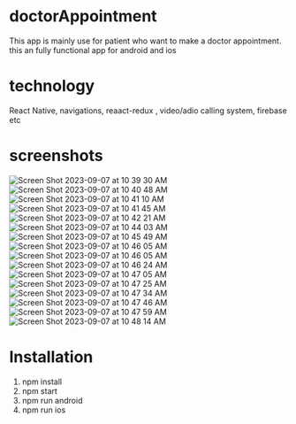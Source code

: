# doctorAppointment
This app is mainly use for patient who want to make a doctor appointment. this an fully functional app for android and ios
# technology
React Native, navigations, reaact-redux , video/adio calling system, firebase etc
# screenshots

![Screen Shot 2023-09-07 at 10 39 30 AM](https://github.com/Rokibul-Hossan-Md-Sohaib/doctorAppointment/assets/61398954/3277b29d-6a86-46a4-9f2f-8b3558eda8ab)
![Screen Shot 2023-09-07 at 10 40 48 AM](https://github.com/Rokibul-Hossan-Md-Sohaib/doctorAppointment/assets/61398954/001fd0e4-3a1b-4266-84ba-fb0f9ecd44ac)
![Screen Shot 2023-09-07 at 10 41 10 AM](https://github.com/Rokibul-Hossan-Md-Sohaib/doctorAppointment/assets/61398954/8ba0e998-73da-45b3-94f7-642d387f4b00)
![Screen Shot 2023-09-07 at 10 41 45 AM](https://github.com/Rokibul-Hossan-Md-Sohaib/doctorAppointment/assets/61398954/bf023fda-317d-4cea-9e69-2ac2b5ca2287)
![Screen Shot 2023-09-07 at 10 42 21 AM](https://github.com/Rokibul-Hossan-Md-Sohaib/doctorAppointment/assets/61398954/8440b446-74fc-43b8-814a-b6d2ebebe2a8)
![Screen Shot 2023-09-07 at 10 44 03 AM](https://github.com/Rokibul-Hossan-Md-Sohaib/doctorAppointment/assets/61398954/c243dbd3-c931-44d1-ad67-9091a32d55ac)
![Screen Shot 2023-09-07 at 10 45 49 AM](https://github.com/Rokibul-Hossan-Md-Sohaib/doctorAppointment/assets/61398954/595912ca-bb46-4cb1-8a05-63ff1233f6db)
![Screen Shot 2023-09-07 at 10 46 05 AM](https://github.com/Rokibul-Hossan-Md-Sohaib/doctorAppointment/assets/61398954/e7548675-ef50-4437-98a1-99517e313421)
![Screen Shot 2023-09-07 at 10 46 05 AM](https://github.com/Rokibul-Hossan-Md-Sohaib/doctorAppointment/assets/61398954/8e0f9358-3ade-4293-9dd8-81c84c254bf4)
![Screen Shot 2023-09-07 at 10 46 24 AM](https://github.com/Rokibul-Hossan-Md-Sohaib/doctorAppointment/assets/61398954/fed8da6a-adfd-4a5d-bb5c-064fc78f3b76)
![Screen Shot 2023-09-07 at 10 47 05 AM](https://github.com/Rokibul-Hossan-Md-Sohaib/doctorAppointment/assets/61398954/82117762-e4f4-46f8-a189-a117843a2d29)
![Screen Shot 2023-09-07 at 10 47 25 AM](https://github.com/Rokibul-Hossan-Md-Sohaib/doctorAppointment/assets/61398954/1f2782fb-ed88-4ec0-af69-39776da7f9ef)
![Screen Shot 2023-09-07 at 10 47 34 AM](https://github.com/Rokibul-Hossan-Md-Sohaib/doctorAppointment/assets/61398954/d37d5317-ddb7-422e-87e5-bb3ba62425a6)
![Screen Shot 2023-09-07 at 10 47 46 AM](https://github.com/Rokibul-Hossan-Md-Sohaib/doctorAppointment/assets/61398954/92fcf0bc-1351-4b4a-924c-5dda48497656)
![Screen Shot 2023-09-07 at 10 47 59 AM](https://github.com/Rokibul-Hossan-Md-Sohaib/doctorAppointment/assets/61398954/0572ce93-5dd1-4584-b152-f03a13a10285)
![Screen Shot 2023-09-07 at 10 48 14 AM](https://github.com/Rokibul-Hossan-Md-Sohaib/doctorAppointment/assets/61398954/d5b33952-ec6a-4b74-8328-b321467bfd6a)
# Installation
1. npm install
2. npm start
3. npm run android
4. npm run ios
